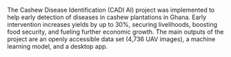 The Cashew Disease Identification (CADI AI) project was implemented to help early detection of diseases in cashew plantations in Ghana. Early intervention increases yields by up to 30%, securing livelihoods, boosting food security, and fueling further economic growth. The main outputs of the project are an openly accessible data set (4,736 UAV images), a machine learning model, and a desktop app.